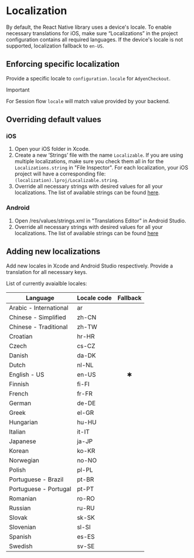 # Localization

By default, the React Native library uses a device's locale. To enable necessary translations for iOS, make sure “Localizations” in the project configuration contains all required languages. If the device's locale is not supported, localization fallback to `en-US`.

## Enforcing specific localization

Provide a specific locale to `configuration.locale` for `AdyenCheckout`. 

> [!IMPORTANT]
> For Session flow `locale` will match value provided by your backend.

## Overriding default values

### iOS

1. Open your iOS folder in Xcode.
2. Create a new ’Strings’ file with the name `Localizable`. If you are using multiple localizations, make sure you check them all in for the `Localizations.string` in "File Inspector". For each localization, your iOS project will have a corresponding file: `(localization).lproj/Localizable.string`.
3. Override all necessary strings with desired values for all your localizations. The list of available strings can be found [here](https://github.com/Adyen/adyen-ios/blob/develop/Adyen/Assets/Generated/LocalizationKey.swift).

### Android

1. Open /res/values/strings.xml in "Translations Editor” in Android Studio.
2. Override all necessary strings with desired values for all your localizations. The list of available strings can be found [here](https://github.com/search?q=repo%3AAdyen%2Fadyen-android+res%2Fvalues%2Fstrings.xml&type=code&branch=main)

## Adding new localizations

Add new locales in Xcode and Android Studio respectively. Provide a translation for all necessary keys.

List of currently avaialble locales:

| Language | Locale code | Fallback |
| --- | --- | :---: |
| Arabic - International | ar | |
| Chinese - Simplified | zh-CN | |
| Chinese - Traditional | zh-TW | |
| Croatian | hr-HR | |
| Czech | cs-CZ | |
| Danish | da-DK | |
| Dutch | nl-NL | |
| English - US | en-US | ✱ |
| Finnish | fi-FI | |
| French | fr-FR | |
| German | de-DE | |
| Greek | el-GR | |
| Hungarian | hu-HU | |
| Italian | it-IT | |
| Japanese | ja-JP | |
| Korean | ko-KR | |
| Norwegian | no-NO | |
| Polish | pl-PL | |
| Portuguese - Brazil | pt-BR | |
| Portuguese - Portugal | pt-PT | |
| Romanian | ro-RO | |
| Russian | ru-RU | |
| Slovak | sk-SK | |
| Slovenian | sl-SI | |
| Spanish | es-ES | |
| Swedish | sv-SE | |
